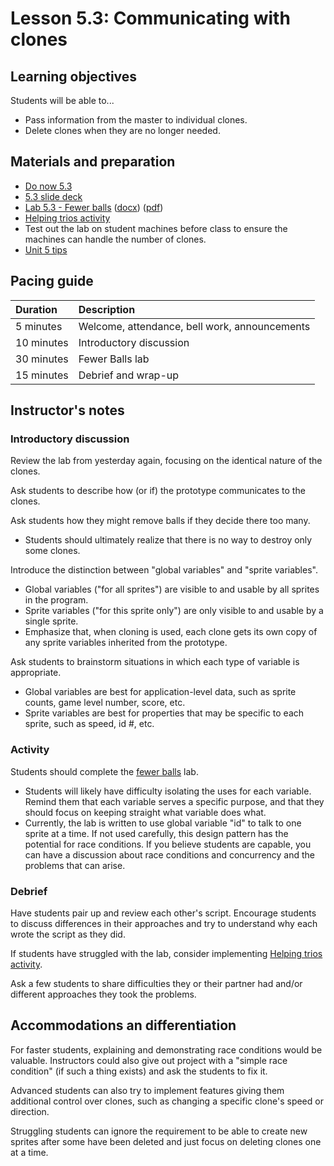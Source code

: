 # Lesson 5.3: Communicating with clones

## Learning objectives

Students will be able to...

* Pass information from the master to individual clones.
* Delete clones when they are no longer needed.

## Materials and preparation

* [Do now 5.3](do_now_53.md)
* [5.3 slide deck](https://github.com/TEALSK12/introduction-to-computer-science/raw/master/slidedecks/TEALS%20SNAP%205.3.pptx)
* [Lab 5.3 - Fewer balls](lab_53.md) ([docx](https://github.com/TEALSK12/introduction-to-computer-science/raw/master/Unit%205%20Word/Lab%205.3%20Fewer%20Balls.docx)) ([pdf](https://github.com/TEALSK12/introduction-to-computer-science/raw/master/Unit%205%20PDF/Lab%205.3%20Fewer%20Balls.pdf))
* [Helping trios activity](helping_trios.md)
* Test out the lab on student machines before class to ensure the machines can handle the number of clones.
* [Unit 5 tips](unit_5_tips.md)

## Pacing guide

| Duration   | Description                                   |
| :---------- | :--------------------------------------------- |
| 5 minutes  | Welcome, attendance, bell work, announcements |
| 10 minutes | Introductory discussion                       |
| 30 minutes | Fewer Balls lab                       |
| 15 minutes | Debrief and wrap-up |

## Instructor's notes

### Introductory discussion

Review the lab from yesterday again, focusing on the identical nature of the clones.

Ask students to describe how (or if) the prototype communicates to the clones.

Ask students how they might remove balls if they decide there too many.

* Students should ultimately realize that there is no way to destroy only some clones.

Introduce the distinction between "global variables" and "sprite variables".

* Global variables ("for all sprites") are visible to and usable by all sprites in the program.
* Sprite variables ("for this sprite only") are only visible to and usable by a single sprite.
* Emphasize that, when cloning is used, each clone gets its own copy of any sprite variables inherited from the prototype.

Ask students to brainstorm situations in which each type of variable is appropriate.

* Global variables are best for application-level data, such as sprite counts, game level number, score, etc.
* Sprite variables are best for properties that may be specific to each sprite, such as speed, id #, etc.

### Activity

Students should complete the [fewer balls](lab_53.md) lab.

* Students will likely have difficulty isolating the uses for each variable.  Remind them that each variable serves a specific purpose, and that they should focus on keeping straight what variable does what.
* Currently, the lab is written to use global variable "id" to talk to one sprite at a time. If not used carefully, this design pattern has the potential for race conditions. If you believe students are capable, you can have a discussion about race conditions and concurrency and the problems that can arise.

### Debrief

Have students pair up and review each other's script.  Encourage students to discuss differences in their approaches and try to understand why each wrote the script as they did.

If students have struggled with the lab, consider implementing [Helping trios activity](helping_trios.md).

Ask a few students to share difficulties they or their partner had and/or different approaches they took the problems.

## Accommodations an differentiation

For faster students, explaining and demonstrating race conditions would be valuable. Instructors could also give out project with a "simple race condition" (if such a thing exists) and ask the students to fix it.

Advanced students can also try to implement features giving them additional control over clones, such as changing a specific clone's speed or direction.

Struggling students can ignore the requirement to be able to create new sprites after some have been deleted and just focus on deleting clones one at a time.
